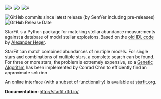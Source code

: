 ![x](https://github.com/conradtchan/starfit/actions/workflows/test.yml/badge.svg)
![x](https://github.com/conradtchan/starfit/actions/workflows/pre-commit.yml/badge.svg)
![x](https://github.com/conradtchan/starfit/actions/workflows/publish.yml/badge.svg)

![GitHub commits since latest release (by SemVer including pre-releases)](https://img.shields.io/github/commits-since/conradtchan/starfit/latest/main?include_prereleases)
![GitHub Release Date](https://img.shields.io/github/release-date/conradtchan/starfit)

StarFit is a Python package for matching stellar abundance measurements against a database of model stellar explosions. Based on the [old IDL code](https://2sn.org/starfit/) by [Alexander Heger](https://2sn.org).

StarFit can match combined abundances of multiple models. For single stars and combinations of multiple stars, a complete search can be found.  For three or more stars, the problem is extremely expensive, so a [Genetic Algorithm](https://en.wikipedia.org/wiki/Genetic_algorithm) has been implemented by Conrad Chan to efficiently find an approximate solution.

An online interface (with a subset of functionality) is available at [starfit.org](https://starfit.org).

**Documentation:** http://starfit.rtfd.io/
